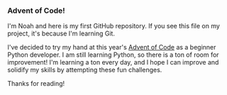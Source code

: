 ### Advent of Code!

I'm Noah and here is my first GitHub repository.
If you see this file on my project, it's because I'm learning Git.

I've decided to try my hand at this year's [Advent of Code](https://adventofcode.com/) as a beginner Python developer. I am still learning Python, so there is a ton of room for improvement! I'm learning a ton every day, and I hope I can improve and solidify my skills by attempting these fun challenges.

Thanks for reading!